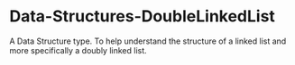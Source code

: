 # Data-Structures-DoubleLinkedList
A Data Structure type. To help understand the structure of a linked list and more specifically a doubly linked list.  
